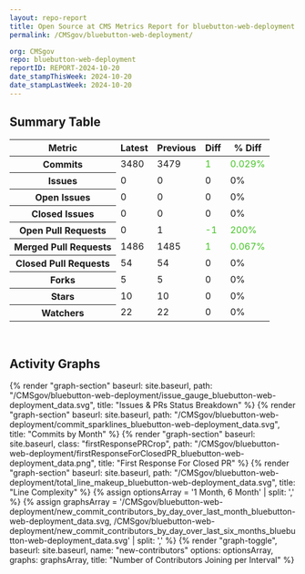 ```yaml
---
layout: repo-report
title: Open Source at CMS Metrics Report for bluebutton-web-deployment | REPORT-2024-10-20
permalink: /CMSgov/bluebutton-web-deployment/

org: CMSgov
repo: bluebutton-web-deployment
reportID: REPORT-2024-10-20
date_stampThisWeek: 2024-10-20
date_stampLastWeek: 2024-10-20
---
```

<div class="summary-table">
  <table class="usa-table usa-table--borderless">
    <h2> Summary Table </h2>
    <thead>
      <tr>
        <th scope="col">Metric</th>
        <th scope="col">Latest</th>
        <th scope="col">Previous</th>
        <th scope="col">Diff</th>
        <th scope="col">% Diff</th>
      </tr>
    </thead>
    <tbody>
      <tr>
        <th scope="row">Commits</th>
        <td>3480</td>
        <td>3479</td>
        <td style="color: #45c527" >1</td>
        <td style="color: #45c527" >0.029%</td>
      </tr>
      <tr>
        <th scope="row">Issues</th>
        <td>0</td>
        <td>0</td>
        <td style="" >0</td>
        <td style="" >0%</td>
      </tr>
      <tr>
        <th scope="row">Open Issues</th>
        <td>0</td>
        <td>0</td>
        <td style="" >0</td>
        <td style="" >0%</td>
      </tr>
      <tr>
        <th scope="row">Closed Issues</th>
        <td>0</td>
        <td>0</td>
        <td style="" >0</td>
        <td style="" >0%</td>
      </tr>
      <tr>
        <th scope="row">Open Pull Requests</th>
        <td>0</td>
        <td>1</td>
        <td style="color: #45c527" >-1</td>
        <td style="color: #45c527" >200%</td>
      </tr>
      <tr>
        <th scope="row">Merged Pull Requests</th>
        <td>1486</td>
        <td>1485</td>
        <td style="color: #45c527" >1</td>
        <td style="color: #45c527" >0.067%</td>
      </tr>
      <tr>
        <th scope="row">Closed Pull Requests</th>
        <td>54</td>
        <td>54</td>
        <td style="" >0</td>
        <td style="" >0%</td>
      </tr>
      <tr>
        <th scope="row">Forks</th>
        <td>5</td>
        <td>5</td>
        <td style="" >0</td>
        <td style="" >0%</td>
      </tr>
      <tr>
        <th scope="row">Stars</th>
        <td>10</td>
        <td>10</td>
        <td style="" >0</td>
        <td style="" >0%</td>
      </tr>
      <tr>
        <th scope="row">Watchers</th>
        <td>22</td>
        <td>22</td>
        <td style="" >0</td>
        <td style="" >0%</td>
      </tr>
    </tbody>
  </table>
</div>
<div class="graph-container">
  <br>
  <h2>Activity Graphs</h2>
  <div class="all-graphs">
    <!--- Issues/PRs Status Breakdown Graph -->
    {% render "graph-section"  baseurl: site.baseurl, path: "/CMSgov/bluebutton-web-deployment/issue_gauge_bluebutton-web-deployment_data.svg", title: "Issues & PRs Status Breakdown" %}
    <!--- Contributor Activity Line Graph -->
    {% render "graph-section" baseurl: site.baseurl, path: "/CMSgov/bluebutton-web-deployment/commit_sparklines_bluebutton-web-deployment_data.svg", title: "Commits by Month" %}
    <!--- First Response For Closed PR Scatterplot -->
    {% render "graph-section" baseurl: site.baseurl, class: "firstResponsePRCrop", path: "/CMSgov/bluebutton-web-deployment/firstResponseForClosedPR_bluebutton-web-deployment_data.png", title: "First Response For Closed PR" %}
    <!--- Line Complexity Graphs -->
    {% render "graph-section" baseurl: site.baseurl, path: "/CMSgov/bluebutton-web-deployment/total_line_makeup_bluebutton-web-deployment_data.svg", title: "Line Complexity" %}
    <!--- New Commit Contributors by Day over Last Month and Last 6 Months -->
      {% assign optionsArray = '1 Month, 6 Month' | split: ',' %}
      {% assign graphsArray = '/CMSgov/bluebutton-web-deployment/new_commit_contributors_by_day_over_last_month_bluebutton-web-deployment_data.svg, /CMSgov/bluebutton-web-deployment/new_commit_contributors_by_day_over_last_six_months_bluebutton-web-deployment_data.svg' | split: ',' %}
      {% render "graph-toggle", baseurl: site.baseurl, name: "new-contributors" options: optionsArray, graphs: graphsArray, title: "Number of Contributors Joining per Interval" %}
</div>